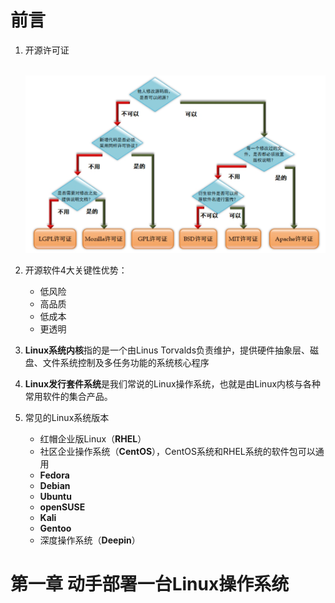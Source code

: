 # 前言

1. 开源许可证

   ​	![开源许可证](./images/开源许可证的选择流程图.png)

2. 开源软件4大关键性优势：

   - 低风险
   - 高品质
   - 低成本
   - 更透明

3. **Linux系统内核**指的是一个由Linus Torvalds负责维护，提供硬件抽象层、磁盘、文件系统控制及多任务功能的系统核心程序

4. **Linux发行套件系统**是我们常说的Linux操作系统，也就是由Linux内核与各种常用软件的集合产品。

5. 常见的Linux系统版本

   - 红帽企业版Linux（**RHEL**）
   - 社区企业操作系统（**CentOS**），CentOS系统和RHEL系统的软件包可以通用
   - **Fedora**
   - **Debian**
   - **Ubuntu**
   - **openSUSE**
   - **Kali**
   - **Gentoo**
   - 深度操作系统（**Deepin**）

# 第一章 动手部署一台Linux操作系统



 